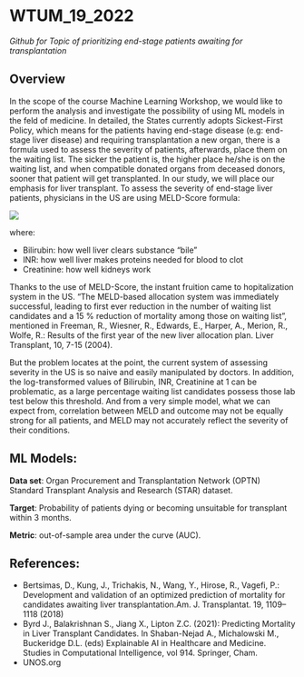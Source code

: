 # WTUM_19_2022

_Github for Topic of prioritizing end-stage patients awaiting for transplantation_

## Overview

In the scope of the course Machine Learning Workshop, we would like to perform the analysis and
investigate the possibility of using ML models in the feld of medicine. In detailed, the States currently
adopts Sickest-First Policy, which means for the patients having end-stage disease (e.g: end-stage liver
disease) and requiring transplantation a new organ, there is a formula used to assess the severity of
patients, afterwards, place them on the waiting list. The sicker the patient is, the higher place he/she is
on the waiting list, and when compatible donated organs from deceased donors, sooner that patient will
get transplanted.
In our study, we will place our emphasis for liver transplant. To assess the severity of end-stage liver
patients, physicians in the US are using MELD-Score formula:

<img src="https://render.githubusercontent.com/render/math?math=MELD = 3.78 \times \ln{[Bili(mg/dL)]}  \+ 11.2 \times \ln{[INR]} \+ 9.57 \times \ln{[Creati(mg/dL)]} \Plus 6.43">


where: 
+ Bilirubin: how well liver clears substance “bile”
+ INR: how well liver makes proteins needed for blood to clot
+ Creatinine: how well kidneys work

Thanks to the use of MELD-Score, the instant fruition came to hopitalization system in the US. “The
MELD-based allocation system was immediately successful, leading to first ever reduction in the number
of waiting list candidates and a 15 % reduction of mortality among those on waiting list”, mentioned in
Freeman, R., Wiesner, R., Edwards, E., Harper, A., Merion, R., Wolfe, R.: Results of the first year of
the new liver allocation plan. Liver Transplant, 10, 7-15 (2004).

But the problem locates at the point, the current system of assessing severity in the US is so naive
and easily manipulated by doctors. In addition, the log-transformed values of Bilirubin, INR, Creatinine
at 1 can be problematic, as a large percentage waiting list candidates possess those lab test below this
threshold. And from a very simple model, what we can expect from, correlation between MELD and
outcome may not be equally strong for all patients, and MELD may not accurately reflect the severity
of their conditions.


## ML Models:

**Data set**: Organ Procurement and Transplantation Network (OPTN) Standard Transplant Analysis
and Research (STAR) dataset.

**Target**: Probability of patients dying or becoming unsuitable for transplant within 3 months.

**Metric**:  out-of-sample area under the curve (AUC).

## References:
- Bertsimas, D., Kung, J., Trichakis, N., Wang, Y., Hirose, R., Vagefi, P.: Development and validation of an optimized prediction of mortality for candidates awaiting liver transplantation.Am. J. Transplantat. 19, 1109–1118 (2018)
- Byrd J., Balakrishnan S., Jiang X., Lipton Z.C. (2021): Predicting Mortality in Liver Transplant Candidates. In Shaban-Nejad A., Michalowski M., Buckeridge D.L. (eds) Explainable AI in Healthcare and Medicine. Studies in Computational Intelligence, vol 914. Springer, Cham.
- UNOS.org
